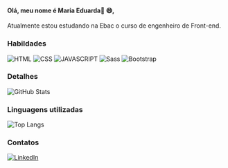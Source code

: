 #### Olá, meu nome é Maria Eduarda👋 :smile:,

Atualmente estou estudando na Ebac o curso de engenheiro de Front-end.

### Habildades

![HTML](https://img.shields.io/badge/HTML5-000?style=for-the-badge&logo=html5&logoColor=white)
![CSS](https://img.shields.io/badge/CSS3-000?style=for-the-badge&logo=css3&logoColor=white)
![JAVASCRIPT](https://img.shields.io/badge/JavaScript-000?style=for-the-badge&logo=javascript&logoColor=white)
![Sass](https://img.shields.io/badge/Sass-000?style=for-the-badge&logo=sass)
![Bootstrap](https://img.shields.io/badge/-boostrap-000?style=for-the-badge&logo=bootstrap&labelColor=0D1117)
### Detalhes

![GitHub Stats](https://github-readme-stats.vercel.app/api?username=eduarda-frontend&theme=transparent&bg_color=000&border_color=30A3DC&show_icons=true&icon_color=30A3DC&title_color=E94D5F&text_color=FFF)


### Linguagens utilizadas

![Top Langs](https://github-readme-stats-git-masterrstaa-rickstaa.vercel.app/api/top-langs/?username=eduarda-frontend&layout=compact&bg_color=000&border_color=30A3DC&title_color=E94D5F&text_color=FFF)

### Contatos

[![LinkedIn](https://img.shields.io/badge/-LinkedIn-000?style=for-the-badge&logo=linkedin&logoColor=FF00F6&color:FFF)](https://www.linkedin.com/in/eduardasrezende)


